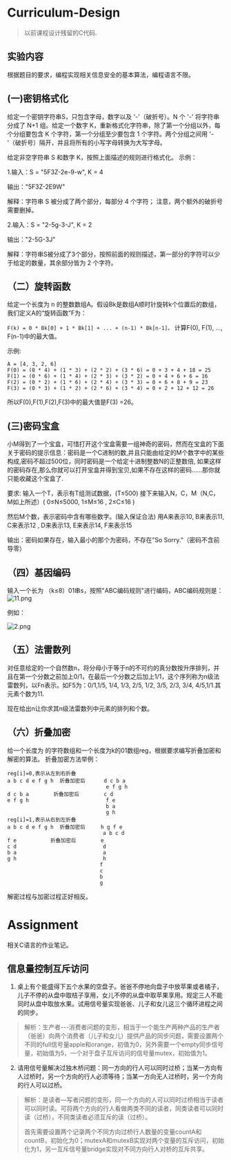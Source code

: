 # Curriculum-Design
> 以前课程设计残留的C代码.

## 实验内容
根据题目的要求，编程实现相关信息安全的基本算法，编程语言不限。

## (一)密钥格式化

给定一个密钥字符串S，只包含字母，数字以及 '-'（破折号）。N 个 '-' 将字符串分成了 N+1 组。给定一个数字 K，重新格式化字符串，除了第一个分组以外，每个分组要包含 K 个字符，第一个分组至少要包含 1 个字符。两个分组之间用 '-'（破折号）隔开，并且将所有的小写字母转换为大写字母。

给定非空字符串 S 和数字 K，按照上面描述的规则进行格式化。
示例：

1.输入：S = "5F3Z-2e-9-w", K = 4

输出："5F3Z-2E9W"

解释：字符串 S 被分成了两个部分，每部分 4 个字符；
     注意，两个额外的破折号需要删掉。

2.输入：S = "2-5g-3-J", K = 2

输出："2-5G-3J"

解释：字符串S被分成了3个部分，按照前面的规则描述，第一部分的字符可以少于给定的数量，其余部分皆为 2 个字符。

## （二）旋转函数

给定一个长度为 n 的整数数组A。假设Bk是数组A顺时针旋转k个位置后的数组，我们定义A的“旋转函数”F为：

`F(k) = 0 * Bk[0] + 1 * Bk[1] + ... + (n-1) * Bk[n-1]。`
计算F(0), F(1), ..., F(n-1)中的最大值。

示例:
```
A = [4, 3, 2, 6]
F(0) = (0 * 4) + (1 * 3) + (2 * 2) + (3 * 6) = 0 + 3 + 4 + 18 = 25
F(1) = (0 * 6) + (1 * 4) + (2 * 3) + (3 * 2) = 0 + 4 + 6 + 6 = 16
F(2) = (0 * 2) + (1 * 6) + (2 * 4) + (3 * 3) = 0 + 6 + 8 + 9 = 23
F(3) = (0 * 3) + (1 * 2) + (2 * 6) + (3 * 4) = 0 + 2 + 12 + 12 = 26
```
所以F(0),F(1),F(2),F(3)中的最大值是F(3) =26。

## (三)密码宝盒

小M得到了一个宝盒，可惜打开这个宝盒需要一组神奇的密码，然而在宝盒的下面关于密码的提示信息：密码是一个C进制的数,并且只能由给定的M个数字中的某些构成,密码不超过500位，同时密码是一个给定十进制整数N的正整数倍,
如果这样的密码存在,那么你就可以打开宝盒并得到宝贝,如果不存在这样的密码......那你就只能收藏这个宝盒了.

要求:
输入一个T，表示有T组测试数据，(T≤500)
接下来输入N，C，M（N,C，M如上所述）( 0≤N≤5000, 1≤M≤16 , 2≤C≤16 )

然后M个数，表示密码中含有哪些数字。(输入保证合法)
用A来表示10, B来表示11, C来表示12 , D来表示13, E来表示14, F来表示15

输出：密码如果存在，输入最小的那个为密码，不存在”So Sorry.”（密码不含前导零）

## （四）基因编码
输入一个长为 （k≤8）01串s，按照"ABC编码规则"进行编码，ABC编码规则是：
<img src="https://upload.cc/i1/2019/10/07/xQyFjB.png" alt="11.png" title="11.png" />

例如：

<img src="https://upload.cc/i1/2019/10/07/JD0QGh.png" alt="2.png" title="2.png" />

## （五）法雷数列
对任意给定的一个自然数n，将分母小于等于n的不可约的真分数按升序排列，并且在第一个分数之前加上0/1，在最后一个分数之后加上1/1，这个序列称为n级法雷数列，以Fn表示。如F5为：0/1,1/5, 1/4, 1/3, 2/5, 1/2, 3/5, 2/3, 3/4, 4/5,1/1.其元素个数为11.

现在给出n让你求其n级法雷数列中元素的排列和个数。

## （六）折叠加密
给一个长度为 的字符数组和一个长度为k的01数组reg，根据要求编写折叠加密和解密的算法。
折叠加密方法举例：
```
reg[i]=0,表示从左到右折叠
a b c d e f g h  折叠加密后      d c b a
                                e f g h
d c b a        折叠加密后        c d
e f g h                         f e
                                b a
                                g h
reg[i]=1,表示从右到左折叠
a b c d e f g h  折叠加密后     h g f e
                               a b c d
f e           折叠加密后        e
c d                            d
b a                            a
g h                            h
                              f
                              c
                              b
                              g
```
解密过程与加密过程正好相反。


# Assignment

相关C语言的作业笔记。

## 信息量控制互斥访问

1. 桌上有个能盛得下五个水果的空盘子。爸爸不停地向盘子中放苹果或者橘子，儿子不停的从盘中取桔子享用，女儿不停的从盘中取苹果享用。规定三人不能同时从盘中取放水果。试用信号量实现爸爸、儿子和女儿这三个循环进程之间的同步。

> 解析：生产者---消费者问题的变形，相当于一个能生产两种产品的生产者（爸爸）向两个消费者（儿子和女儿）提供产品的同步问题，需要设置两个不同的full信号量apple和orange，初值为0，另外需要一个empty同步信号量，初始值为5，一个对于盘子互斥访问的信号量mutex，初始值为1。


2. 请用信号量解决过独木桥问题：同一方向的行人可以同时过桥；当某一方向有人过桥时，另一个方向的行人必须等待；当某一方向无人过桥时，另一个方向的行人可以过桥。

> 解析：是读者—写者问题的变形，同一个方向的人可以同时过桥相当于读者可以同时读。可将两个方向的行人看做两类不同的读者，同类读者可以同时读（过桥），不同类读者必须互斥的读（过桥）。
>
> 首先需要设置两个记录两个不同方向过桥行人数量的变量countA和countB，初始化为0；mutexA和mutexB实现对两个变量的互斥访问，初始化为1，另一互斥信号量bridge实现对不同方向行人对桥的互斥共享。
